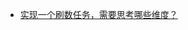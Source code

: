 - [实现一个刷数任务，需要思考哪些维度？](https://mp.weixin.qq.com/s?__biz=MzkyMzU5Mzk1NQ==&amp;mid=2247508890&amp;idx=1&amp;sn=919b8a794eb4902d958ae13d1f424737&amp;chksm=c1e05e16f697d700ee9f79e087279de6312222b8e45887d976a572b01599f1177b358ade265b&token=337310304&lang=zh_CN#rd)

